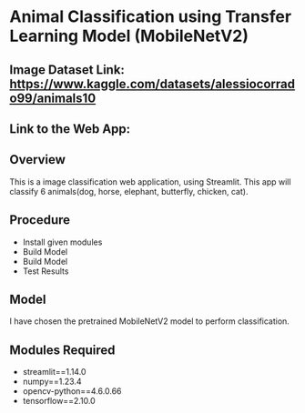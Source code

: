 # Animal Classification using Transfer Learning Model (MobileNetV2)

## Image Dataset Link: https://www.kaggle.com/datasets/alessiocorrado99/animals10
## Link to the Web App:

## Overview
This is a image classification web application, using Streamlit. This app will classify 6 animals(dog, horse, elephant, butterfly, chicken, cat).

## Procedure
* Install given modules
* Build Model
* Build Model
* Test Results

## Model
I have chosen the pretrained MobileNetV2 model to perform classification.

## Modules Required
* streamlit==1.14.0
* numpy==1.23.4
* opencv-python==4.6.0.66
* tensorflow==2.10.0
